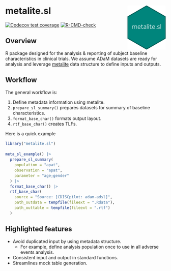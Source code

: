 # metalite.sl <img src="man/figures/logo.png" align="right" width="120" />

<!-- badges: start -->
[![Codecov test coverage](https://codecov.io/gh/Merck/metalite.sl/branch/main/graph/badge.svg)](https://app.codecov.io/gh/Merck/metalite.sl?branch=main)
[![R-CMD-check](https://github.com/Merck/metalite.sl/actions/workflows/R-CMD-check.yaml/badge.svg)](https://github.com/Merck/metalite.sl/actions/workflows/R-CMD-check.yaml)
<!-- badges: end -->

## Overview

R package designed for the analysis & reporting of subject baseline characteristics in clinical trials.
We assume ADaM datasets are ready for analysis and
leverage [metalite](https://merck.github.io/metalite/) data structure to define
inputs and outputs.

## Workflow

The general workflow is:

1. Define metadata information using metalite.
2. `prepare_sl_summary()` prepares datasets for summary of baseline characteristics.
3. `format_base_char()` formats output layout.
4. `rtf_base_char()` creates TLFs.

Here is a quick example

```r
library("metalite.sl")

meta_sl_example() |>
  prepare_sl_summary(
    population = "apat",
    observation = "apat",
    parameter = "age;gender"
  ) |>
  format_base_char() |>
  rtf_base_char(
    source = "Source: [CDISCpilot: adam-adsl]",
    path_outdata = tempfile(fileext = ".Rdata"),
    path_outtable = tempfile(fileext = ".rtf")
  )
```

## Highlighted features

- Avoid duplicated input by using metadata structure.
  - For example, define analysis population once to use in all adverse events analysis.
- Consistent input and output in standard functions.
- Streamlines mock table generation.
